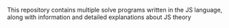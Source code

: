 This repository contains multiple solve programs written in the JS language, along with information and detailed explanations about JS theory
